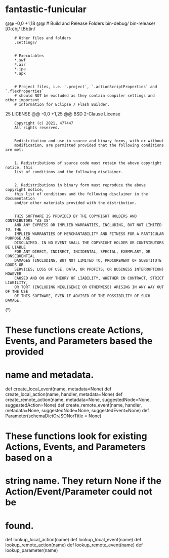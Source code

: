 # fantastic-funicular
@@ -0,0 +1,18 @@
		# Build and Release Folders
		bin-debug/
		bin-release/
		[Oo]bj/
		[Bb]in/
		

		# Other files and folders
		.settings/
		

		# Executables
		*.swf
		*.air
		*.ipa
		*.apk
		

		# Project files, i.e. `.project`, `.actionScriptProperties` and `.flexProperties`
		# should NOT be excluded as they contain compiler settings and other important
		# information for Eclipse / Flash Builder.
 25  LICENSE 
		@@ -0,0 +1,25 @@
		BSD 2-Clause License
		

		Copyright (c) 2021, 477447
		All rights reserved.
		

		Redistribution and use in source and binary forms, with or without
		modification, are permitted provided that the following conditions are met:
		

		1. Redistributions of source code must retain the above copyright notice, this
		list of conditions and the following disclaimer.
		

		2. Redistributions in binary form must reproduce the above copyright notice,
		this list of conditions and the following disclaimer in the documentation
		and/or other materials provided with the distribution.
		

		THIS SOFTWARE IS PROVIDED BY THE COPYRIGHT HOLDERS AND CONTRIBUTORS "AS IS"
		AND ANY EXPRESS OR IMPLIED WARRANTIES, INCLUDING, BUT NOT LIMITED TO, THE
		IMPLIED WARRANTIES OF MERCHANTABILITY AND FITNESS FOR A PARTICULAR PURPOSE ARE
		DISCLAIMED. IN NO EVENT SHALL THE COPYRIGHT HOLDER OR CONTRIBUTORS BE LIABLE
		FOR ANY DIRECT, INDIRECT, INCIDENTAL, SPECIAL, EXEMPLARY, OR CONSEQUENTIAL
		DAMAGES (INCLUDING, BUT NOT LIMITED TO, PROCUREMENT OF SUBSTITUTE GOODS OR
		SERVICES; LOSS OF USE, DATA, OR PROFITS; OR BUSINESS INTERRUPTION) HOWEVER
		CAUSED AND ON ANY THEORY OF LIABILITY, WHETHER IN CONTRACT, STRICT LIABILITY,
		OR TORT (INCLUDING NEGLIGENCE OR OTHERWISE) ARISING IN ANY WAY OUT OF THE USE
		OF THIS SOFTWARE, EVEN IF ADVISED OF THE POSSIBILITY OF SUCH DAMAGE.
(*)
# These functions create Actions, Events, and Parameters based the provided 
# name and metadata.
def create_local_event(name, metadata=None) 
def create_local_action(name, handler, metadata=None) 
def create_remote_action(name, metadata=None, suggestedNode=None, suggestedAction=None) 
def create_remote_event(name, handler, metadata=None, suggestedNode=None, suggestedEvent=None) 
def Parameter(schemaDictOrJSONorTitle = None) 

# These functions look for existing Actions, Events, and Parameters based on a
# string name. They return None if the Action/Event/Parameter could not be 
# found.
def lookup_local_action(name) 
def lookup_local_event(name) 
def lookup_remote_action(name) 
def lookup_remote_event(name) 
def lookup_parameter(name)




